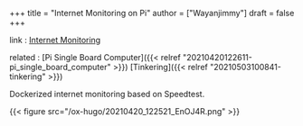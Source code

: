 +++
title = "Internet Monitoring on Pi"
author = ["Wayanjimmy"]
draft = false
+++

link
: [Internet Monitoring](https://github.com/geerlingguy/internet-monitoring)

related
: [Pi Single Board Computer]({{< relref "20210420122611-pi_single_board_computer" >}}) [Tinkering]({{< relref "20210503100841-tinkering" >}})

Dockerized internet monitoring based on Speedtest.

{{< figure src="/ox-hugo/20210420_122521_EnOJ4R.png" >}}
